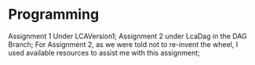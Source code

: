 # Programming
Assignment 1 Under LCAVersion1;                                                                                                   Assignment 2 under LcaDag in the DAG Branch;
                                                                                                                                        For Assignment 2, as we were told not to re-invent the wheel, I used                                                              available resources to assist me with this assignment;
